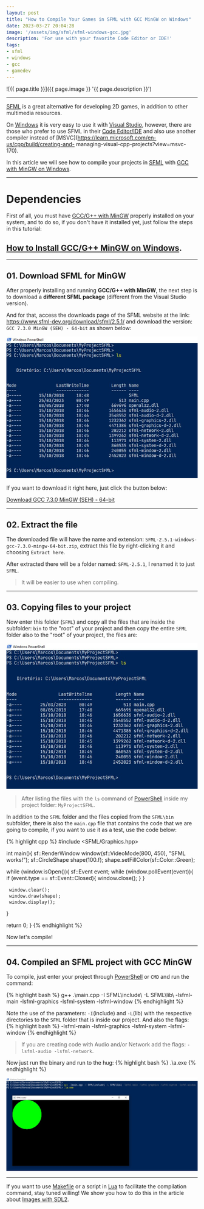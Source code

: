 ```yaml
---
layout: post
title: "How to Compile Your Games in SFML with GCC MinGW on Windows"
date: 2023-03-27 20:04:28
image: '/assets/img/sfml/sfml-windows-gcc.jpg'
description: 'For use with your favorite Code Editor or IDE!'
tags:
- sfml
- windows
- gcc
- gamedev
---
```


![{{ page.title }}]({{ page.image }} '{{ page.description }}')

---

[SFML](https://terminalroot.com/tags#sfml) is a great alternative for developing 2D games, in addition to other multimedia resources.

On [Windows](https://terminalroot.com/tags#windows) it is very easy to use it with [Visual Studio](https://terminalroot.com/the-32-best-ides-text-editors-for-cpp/#23-visual-studio), however, there are those who prefer to use SFML in their [Code Editor/IDE](https://terminalroot.com/the-32-best-ides-text-editors-for-cpp/) and also use another compiler instead of [MSVC](https://learn.microsoft.com/en-us/cpp/build/creating-and- managing-visual-cpp-projects?view=msvc-170).

In this article we will see how to compile your projects in [SFML](https://terminalroot.com/tags#sfml) with [GCC with MinGW on Windows](https://terminalroot.com/how-to-install-gcc-gpp-mingw-on-windows/).

---

# Dependencies
First of all, you must have [GCC/G++ with MinGW](https://terminalroot.com/how-to-install-gcc-gpp-mingw-on-windows/) properly installed on your system, and to do so, if you don't have it installed yet, just follow the steps in this tutorial:

## [How to Install GCC/G++ MinGW on Windows](https://terminalroot.com/how-to-install-gcc-gpp-mingw-on-windows/).

---

## 01. Download SFML for MinGW
After properly installing and running **GCC/G++ with MinGW**, the next step is to download a **different SFML package** (different from the Visual Studio version).

And for that, access the downloads page of the SFML website at the link: <https://www.sfml-dev.org/download/sfml/2.5.1/> and download the version: `GCC 7.3.0 MinGW (SEH) - 64-bit` as shown below:

![SFML 2.5.1 download page](/assets/img/sfml/download-sfml-mingw.jpg)

If you want to download it right here, just click the button below:

<a href="https://www.sfml-dev.org/files/SFML-2.5.1-windows-gcc-7.3.0-mingw-64-bit.zip" class="btn btn-success"> Download GCC 7.3.0 MinGW (SEH) - 64-bit</a>

---

## 02. Extract the file
The downloaded file will have the name and extension: `SFML-2.5.1-windows-gcc-7.3.0-mingw-64-bit.zip`, extract this file by right-clicking it and choosing `Extract here`.

After extracted there will be a folder named: `SFML-2.5.1`, I renamed it to just `SFML`.
> It will be easier to use when compiling.

---

## 03. Copying files to your project
Now enter this folder (`SFML`) and copy all the files that are inside the subfolder: `bin` to the "root" of your project and then copy the entire `SFML` folder also to the "root" of your project, the files are:

![Files SFML MinGW Project](/assets/img/sfml/files-sfml-mingw-project.jpg)
> After listing the files with the `ls` command of [PowerShell](https://terminalroot.com/tags#powershell) inside my project folder: `MyProjectSFML`.

In addition to the `SFML` folder and the files copied from the `SFML\bin` subfolder, there is also the `main.cpp` file that contains the code that we are going to compile, if you want to use it as a test, use the code below:

{% highlight cpp %}
#include <SFML/Graphics.hpp>

int main(){
   sf::RenderWindow window(sf::VideoMode(800, 450), "SFML works!");
   sf::CircleShape shape(100.f);
   shape.setFillColor(sf::Color::Green);

   while (window.isOpen()){
     sf::Event event;
     while (window.pollEvent(event)){
       if (event.type == sf::Event::Closed){
         window.close();
       }
     }

     window.clear();
     window.draw(shape);
     window.display();
   }

   return 0;
}
{% endhighlight %}

Now let's compile!

---

## 04. Compiled an SFML project with GCC MinGW
To compile, just enter your project through [PowerShell](https://terminalroot.com/tags#powershell) or `CMD` and run the command:

{% highlight bash %}
g++ .\main.cpp -I SFML\include\ -L SFML\lib\ -lsfml-main -lsfml-graphics -lsfml-system -lsfml-window
{% endhighlight %}

Note the use of the parameters: `-I`(include) and `-L`(lib) with the respective directories to the `SFML` folder that is inside our project. And also the flags:
{% highlight bash %}
-lsfml-main -lsfml-graphics -lsfml-system -lsfml-window
{% endhighlight %}
> If you are creating code with Audio and/or Network add the flags: `-lsfml-audio -lsfml-network`.

Now just run the binary and run to the hug:
{% highlight bash %}
.\a.exe
{% endhighlight %}

![SFML Running with MinGW](/assets/img/sfml/sfml-mingw-running.jpg)

---

If you want to use [Makefile](https://terminalroot.com/tags#make) or a script in [Lua](https://terminalroot.com/tags#lua) to facilitate the compilation command, stay tuned willing! We show you how to do this in the article about [Images with SDL2](https://terminalroot.com/how-to-use-png-and-jpg-images-with-sdl2-images-on-windows/).



